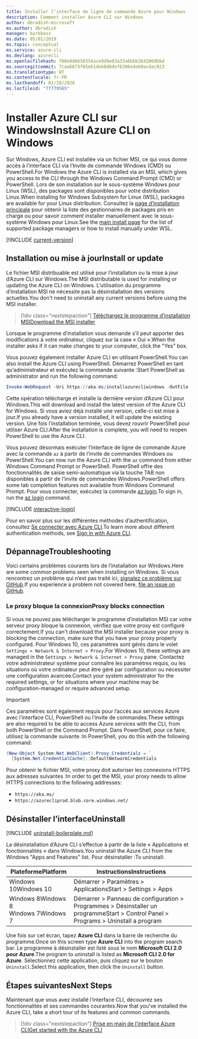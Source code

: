 ```yaml
---
title: Installer l’interface de ligne de commande Azure pour Windows
description: Comment installer Azure CLI sur Windows
author: dbradish-microsoft
ms.author: dbradish
manager: barbkess
ms.date: 05/01/2019
ms.topic: conceptual
ms.service: azure-cli
ms.devlang: azurecli
ms.openlocfilehash: f88e9d6650354ace9d9e03a33a6bbb2642069bbd
ms.sourcegitcommit: 7caa6673f65e61deb8d6def6386e4eb9acdac923
ms.translationtype: HT
ms.contentlocale: fr-FR
ms.lasthandoff: 02/28/2020
ms.locfileid: "77779565"
---
```

# <a name="install-azure-cli-on-windows"></a><span data-ttu-id="a9e1f-103">Installer Azure CLI sur Windows</span><span class="sxs-lookup"><span data-stu-id="a9e1f-103">Install Azure CLI on Windows</span></span>

<span data-ttu-id="a9e1f-104">Sur Windows, Azure CLI est installée via un fichier MSI, ce qui vous donne accès à l’interface CLI via l’Invite de commande Windows (CMD) ou PowerShell.</span><span class="sxs-lookup"><span data-stu-id="a9e1f-104">For Windows the Azure CLI is installed via an MSI, which gives you access to the CLI through the Windows Command Prompt (CMD) or PowerShell.</span></span>
<span data-ttu-id="a9e1f-105">Lors de son installation sur le sous-système Windows pour Linux (WSL), des packages sont disponibles pour votre distribution Linux.</span><span class="sxs-lookup"><span data-stu-id="a9e1f-105">When installing for Windows Subsystem for Linux (WSL), packages are available for your Linux distribution.</span></span> <span data-ttu-id="a9e1f-106">Consultez la [page d’installation principale](install-azure-cli.md) pour obtenir la liste des gestionnaires de packages pris en charge ou pour savoir comment installer manuellement avec le sous-système Windows pour Linux.</span><span class="sxs-lookup"><span data-stu-id="a9e1f-106">See the [main install page](install-azure-cli.md) for the list of supported package managers or how to install manually under WSL.</span></span>

[!INCLUDE [current-version](includes/current-version.md)]

## <a name="install-or-update"></a><span data-ttu-id="a9e1f-107">Installation ou mise à jour</span><span class="sxs-lookup"><span data-stu-id="a9e1f-107">Install or update</span></span>

<span data-ttu-id="a9e1f-108">Le fichier MSI distribuable est utilisé pour l’installation ou la mise à jour d’Azure CLI sur Windows.</span><span class="sxs-lookup"><span data-stu-id="a9e1f-108">The MSI distributable is used for installing or updating the Azure CLI on Windows.</span></span> <span data-ttu-id="a9e1f-109">L’utilisation du programme d’installation MSI ne nécessite pas la désinstallation des versions actuelles.</span><span class="sxs-lookup"><span data-stu-id="a9e1f-109">You don't need to uninstall any current versions before using the MSI installer.</span></span>

> [!div class="nextstepaction"]
> [<span data-ttu-id="a9e1f-110">Téléchargez le programme d’installation MSI</span><span class="sxs-lookup"><span data-stu-id="a9e1f-110">Download the MSI installer</span></span>](https://aka.ms/installazurecliwindows)

<span data-ttu-id="a9e1f-111">Lorsque le programme d’installation vous demande s’il peut apporter des modifications à votre ordinateur, cliquez sur la case « Oui ».</span><span class="sxs-lookup"><span data-stu-id="a9e1f-111">When the installer asks if it can make changes to your computer, click the "Yes" box.</span></span>

<span data-ttu-id="a9e1f-112">Vous pouvez également installer Azure CLI en utilisant PowerShell.</span><span class="sxs-lookup"><span data-stu-id="a9e1f-112">You can also install the Azure CLI using PowerShell.</span></span> <span data-ttu-id="a9e1f-113">Démarrez PowerShell en tant qu’administrateur et exécutez la commande suivante :</span><span class="sxs-lookup"><span data-stu-id="a9e1f-113">Start PowerShell as administrator and run the following command:</span></span>

   ```PowerShell
   Invoke-WebRequest -Uri https://aka.ms/installazurecliwindows -OutFile .\AzureCLI.msi; Start-Process msiexec.exe -Wait -ArgumentList '/I AzureCLI.msi /quiet'
   ```
<span data-ttu-id="a9e1f-114">Cette opération télécharge et installe la dernière version d’Azure CLI pour Windows.</span><span class="sxs-lookup"><span data-stu-id="a9e1f-114">This will download and install the latest version of the Azure CLI for Windows.</span></span> <span data-ttu-id="a9e1f-115">Si vous aviez déjà installé une version, celle-ci est mise à jour.</span><span class="sxs-lookup"><span data-stu-id="a9e1f-115">If you already have a version installed, it will update the existing version.</span></span> <span data-ttu-id="a9e1f-116">Une fois l’installation terminée, vous devez rouvrir PowerShell pour utiliser Azure CLI.</span><span class="sxs-lookup"><span data-stu-id="a9e1f-116">After the installation is complete, you will need to reopen PowerShell to use the Azure CLI.</span></span>

<span data-ttu-id="a9e1f-117">Vous pouvez désormais exécuter l’interface de ligne de commande Azure avec la commande `az` à partir de l’invite de commandes Windows ou PowerShell.</span><span class="sxs-lookup"><span data-stu-id="a9e1f-117">You can now run the Azure CLI with the `az` command from either Windows Command Prompt or PowerShell.</span></span> <span data-ttu-id="a9e1f-118">PowerShell offre des fonctionnalités de saisie semi-automatique via la touche TAB non disponibles à partir de l’invite de commandes Windows.</span><span class="sxs-lookup"><span data-stu-id="a9e1f-118">PowerShell offers some tab completion features not available from Windows Command Prompt.</span></span> <span data-ttu-id="a9e1f-119">Pour vous connecter, exécutez la commande [az login](/cli/azure/reference-index#az-login).</span><span class="sxs-lookup"><span data-stu-id="a9e1f-119">To sign in, run the [az login](/cli/azure/reference-index#az-login) command.</span></span>

[!INCLUDE [interactive-login](includes/interactive-login.md)]

<span data-ttu-id="a9e1f-120">Pour en savoir plus sur les différentes méthodes d’authentification, consultez [Se connecter avec Azure CLI](authenticate-azure-cli.md).</span><span class="sxs-lookup"><span data-stu-id="a9e1f-120">To learn more about different authentication methods, see [Sign in with Azure CLI](authenticate-azure-cli.md).</span></span>

## <a name="troubleshooting"></a><span data-ttu-id="a9e1f-121">Dépannage</span><span class="sxs-lookup"><span data-stu-id="a9e1f-121">Troubleshooting</span></span>

<span data-ttu-id="a9e1f-122">Voici certains problèmes courants lors de l’installation sur Windows.</span><span class="sxs-lookup"><span data-stu-id="a9e1f-122">Here are some common problems seen when installing on Windows.</span></span> <span data-ttu-id="a9e1f-123">Si vous rencontrez un problème qui n’est pas traité ici, [signalez ce problème sur GitHub](https://github.com/Azure/azure-cli/issues).</span><span class="sxs-lookup"><span data-stu-id="a9e1f-123">If you experience a problem not covered here, [file an issue on GitHub](https://github.com/Azure/azure-cli/issues).</span></span>

### <a name="proxy-blocks-connection"></a><span data-ttu-id="a9e1f-124">Le proxy bloque la connexion</span><span class="sxs-lookup"><span data-stu-id="a9e1f-124">Proxy blocks connection</span></span>

<span data-ttu-id="a9e1f-125">Si vous ne pouvez pas télécharger le programme d’installation MSI car votre serveur proxy bloque la connexion, vérifiez que votre proxy est configuré correctement.</span><span class="sxs-lookup"><span data-stu-id="a9e1f-125">If you can't download the MSI installer because your proxy is blocking the connection, make sure that you have your proxy properly configured.</span></span> <span data-ttu-id="a9e1f-126">Pour Windows 10, ces paramètres sont gérés dans le volet `Settings > Network & Internet > Proxy`.</span><span class="sxs-lookup"><span data-stu-id="a9e1f-126">For Windows 10, these settings are managed in the `Settings > Network & Internet > Proxy` pane.</span></span> <span data-ttu-id="a9e1f-127">Contactez votre administrateur système pour connaître les paramètres requis, ou les situations où votre ordinateur peut être géré par configuration ou nécessiter une configuration avancée.</span><span class="sxs-lookup"><span data-stu-id="a9e1f-127">Contact your system administrator for the required settings, or for situations where your machine may be configuration-managed or require advanced setup.</span></span>

> [!IMPORTANT]
> <span data-ttu-id="a9e1f-128">Ces paramètres sont également requis pour l’accès aux services Azure avec l’interface CLI, PowerShell ou l’invite de commandes.</span><span class="sxs-lookup"><span data-stu-id="a9e1f-128">These settings are also required to be able to access Azure services with the CLI, from both PowerShell or the Command Prompt.</span></span> <span data-ttu-id="a9e1f-129">Dans PowerShell, pour ce faire, utilisez la commande suivante :</span><span class="sxs-lookup"><span data-stu-id="a9e1f-129">In PowerShell, you do this with the following command:</span></span>
>
> ```powershell
> (New-Object System.Net.WebClient).Proxy.Credentials = `
>   [System.Net.CredentialCache]::DefaultNetworkCredentials
> ```

<span data-ttu-id="a9e1f-130">Pour obtenir le fichier MSI, votre proxy doit autoriser les connexions HTTPS aux adresses suivantes :</span><span class="sxs-lookup"><span data-stu-id="a9e1f-130">In order to get the MSI, your proxy needs to allow HTTPS connections to the following addresses:</span></span>

* `https://aka.ms/`
* `https://azurecliprod.blob.core.windows.net/`

## <a name="uninstall"></a><span data-ttu-id="a9e1f-131">Désinstaller l’interface</span><span class="sxs-lookup"><span data-stu-id="a9e1f-131">Uninstall</span></span>

[!INCLUDE [uninstall-boilerplate.md](includes/uninstall-boilerplate.md)]

<span data-ttu-id="a9e1f-132">La désinstallation d’Azure CLI s’effectue à partir de la liste « Applications et fonctionnalités » dans Windows.</span><span class="sxs-lookup"><span data-stu-id="a9e1f-132">You uninstall the Azure CLI from the Windows "Apps and Features" list.</span></span> <span data-ttu-id="a9e1f-133">Pour désinstaller :</span><span class="sxs-lookup"><span data-stu-id="a9e1f-133">To uninstall:</span></span>

| <span data-ttu-id="a9e1f-134">Plateforme</span><span class="sxs-lookup"><span data-stu-id="a9e1f-134">Platform</span></span> | <span data-ttu-id="a9e1f-135">Instructions</span><span class="sxs-lookup"><span data-stu-id="a9e1f-135">Instructions</span></span> |
|---|---|
| <span data-ttu-id="a9e1f-136">Windows 10</span><span class="sxs-lookup"><span data-stu-id="a9e1f-136">Windows 10</span></span> | <span data-ttu-id="a9e1f-137">Démarrer > Paramètres > Applications</span><span class="sxs-lookup"><span data-stu-id="a9e1f-137">Start > Settings > Apps</span></span> |
| <span data-ttu-id="a9e1f-138">Windows 8</span><span class="sxs-lookup"><span data-stu-id="a9e1f-138">Windows 8</span></span><br/><span data-ttu-id="a9e1f-139">Windows 7</span><span class="sxs-lookup"><span data-stu-id="a9e1f-139">Windows 7</span></span> | <span data-ttu-id="a9e1f-140">Démarrer > Panneau de configuration > Programmes > Désinstaller un programme</span><span class="sxs-lookup"><span data-stu-id="a9e1f-140">Start > Control Panel > Programs > Uninstall a program</span></span> |

<span data-ttu-id="a9e1f-141">Une fois sur cet écran, tapez __Azure CLI__ dans la barre de recherche du programme.</span><span class="sxs-lookup"><span data-stu-id="a9e1f-141">Once on this screen type __Azure CLI__ into the program search bar.</span></span> <span data-ttu-id="a9e1f-142">Le programme à désinstaller est listé sous le nom __Microsoft CLI 2.0 pour Azure__.</span><span class="sxs-lookup"><span data-stu-id="a9e1f-142">The program to uninstall is listed as __Microsoft CLI 2.0 for Azure__.</span></span> <span data-ttu-id="a9e1f-143">Sélectionnez cette application, puis cliquez sur le bouton `Uninstall`.</span><span class="sxs-lookup"><span data-stu-id="a9e1f-143">Select this application, then click the `Uninstall` button.</span></span>

## <a name="next-steps"></a><span data-ttu-id="a9e1f-144">Étapes suivantes</span><span class="sxs-lookup"><span data-stu-id="a9e1f-144">Next Steps</span></span>

<span data-ttu-id="a9e1f-145">Maintenant que vous avez installé l’interface CLI, découvrez ses fonctionnalités et ses commandes courantes.</span><span class="sxs-lookup"><span data-stu-id="a9e1f-145">Now that you've installed the Azure CLI, take a short tour of its features and common commands.</span></span>

> [!div class="nextstepaction"]
> [<span data-ttu-id="a9e1f-146">Prise en main de l’interface Azure CLI</span><span class="sxs-lookup"><span data-stu-id="a9e1f-146">Get started with the Azure CLI</span></span>](get-started-with-azure-cli.md)
